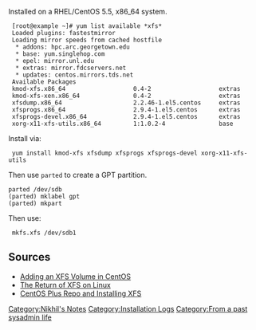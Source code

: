 Installed on a RHEL/CentOS 5.5, x86\_64 system.

` [root@example ~]# yum list available *xfs*`  
` Loaded plugins: fastestmirror`  
` Loading mirror speeds from cached hostfile`  
`  * addons: hpc.arc.georgetown.edu`  
`  * base: yum.singlehop.com`  
`  * epel: mirror.unl.edu`  
`  * extras: mirror.fdcservers.net`  
`  * updates: centos.mirrors.tds.net`  
` Available Packages                                         `  
` kmod-xfs.x86_64                   0.4-2                   extras`  
` kmod-xfs-xen.x86_64               0.4-2                   extras`  
` xfsdump.x86_64                    2.2.46-1.el5.centos     extras`  
` xfsprogs.x86_64                   2.9.4-1.el5.centos      extras`  
` xfsprogs-devel.x86_64             2.9.4-1.el5.centos      extras`  
` xorg-x11-xfs-utils.x86_64         1:1.0.2-4               base`

Install via:

` yum install kmod-xfs xfsdump xfsprogs xfsprogs-devel xorg-x11-xfs-utils`

Then use `parted` to create a GPT partition.

`parted /dev/sdb`  
`(parted) mklabel gpt`  
`(parted) mkpart`

Then use:

` mkfs.xfs /dev/sdb1`

Sources
-------

-   [Adding an XFS Volume in
    CentOS](http://blogwords.neologix.net/neils/?p=1)
-   [The Return of XFS on
    Linux](http://blog.2ndquadrant.com/en/2010/04/the-return-of-xfs-on-linux.html)
-   [CentOS Plus Repo and Installing
    XFS](http://wiki.centos.org/AdditionalResources/Repositories/CentOSPlus)

[Category:Nikhil's Notes](Category:Nikhil's_Notes "wikilink")
[Category:Installation Logs](Category:Installation_Logs "wikilink")
[Category:From a past sysadmin
life](Category:From_a_past_sysadmin_life "wikilink")
